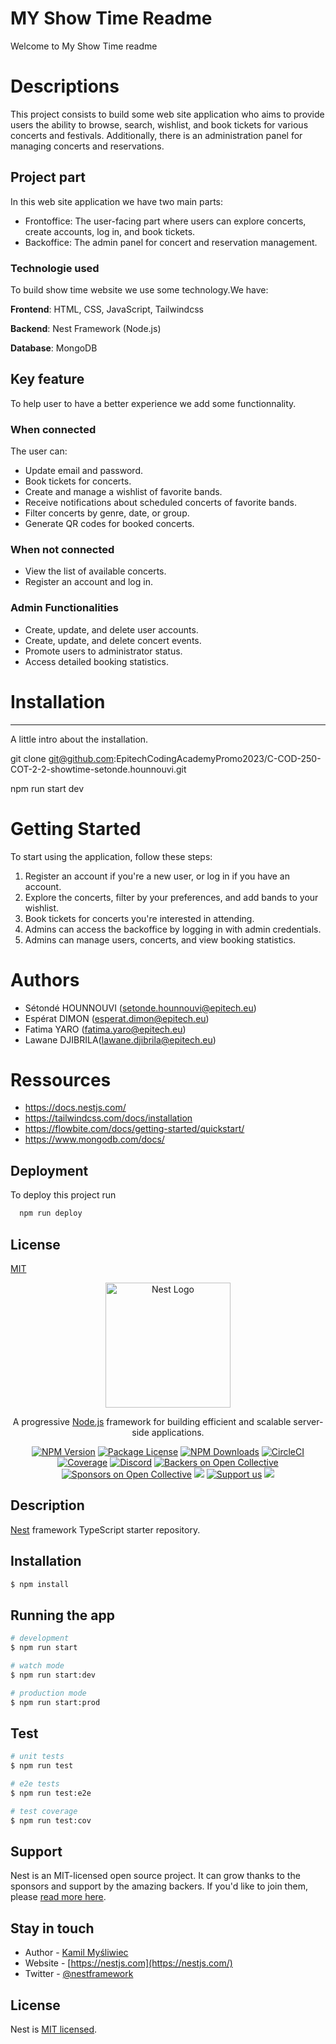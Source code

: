 
# MY Show Time Readme

Welcome to My Show Time readme

# Descriptions

This project consists to build some web site application who aims to provide users the ability to browse, search, wishlist, and book tickets for various concerts and festivals. Additionally, there is an administration panel for managing concerts and reservations.

## Project part

In this web site application we have two main parts:
- Frontoffice: The user-facing part where users can explore concerts, create accounts, log in, and book tickets.
- Backoffice: The admin panel for concert and reservation management.

### Technologie used

To build show time website we use some technology.We have:

**Frontend**: HTML, CSS, JavaScript, Tailwindcss 

**Backend**: Nest Framework (Node.js)

**Database**: MongoDB

## Key feature

To help user to have a better experience we add some functionnality. 

### When connected 
The user can:

- Update email and password.
- Book tickets for concerts.
- Create and manage a wishlist of favorite bands.
- Receive notifications about scheduled concerts of favorite bands.
- Filter concerts by genre, date, or group.
- Generate QR codes for booked concerts.

### When not connected

- View the list of available concerts.
- Register an account and log in.

### Admin Functionalities

- Create, update, and delete user accounts.
- Create, update, and delete concert events.
- Promote users to administrator status.
- Access detailed booking statistics.

# Installation

***
A little intro about the installation.

git clone git@github.com:EpitechCodingAcademyPromo2023/C-COD-250-COT-2-2-showtime-setonde.hounnouvi.git
 
 npm run start dev
 
# Getting Started

To start using the application, follow these steps:

1. Register an account if you're a new user, or log in if you have an account.
2. Explore the concerts, filter by your preferences, and add bands to your wishlist.
3. Book tickets for concerts you're interested in attending.
4. Admins can access the backoffice by logging in with admin credentials.
5. Admins can manage users, concerts, and view booking statistics.

# Authors

- Sétondé HOUNNOUVI (setonde.hounnouvi@epitech.eu)
- Espérat DIMON (esperat.dimon@epitech.eu)
- Fatima YARO (fatima.yaro@epitech.eu)
- Lawane DJIBRILA(lawane.djibrila@epitech.eu)

# Ressources
- https://docs.nestjs.com/
- https://tailwindcss.com/docs/installation
- https://flowbite.com/docs/getting-started/quickstart/
- https://www.mongodb.com/docs/
## Deployment

To deploy this project run

```bash
  npm run deploy
```


## License

[MIT](https://choosealicense.com/licenses/mit/)














<p align="center">
  <a href="http://nestjs.com/" target="blank"><img src="https://nestjs.com/img/logo-small.svg" width="200" alt="Nest Logo" /></a>
</p>

[circleci-image]: https://img.shields.io/circleci/build/github/nestjs/nest/master?token=abc123def456
[circleci-url]: https://circleci.com/gh/nestjs/nest

  <p align="center">A progressive <a href="http://nodejs.org" target="_blank">Node.js</a> framework for building efficient and scalable server-side applications.</p>
    <p align="center">
<a href="https://www.npmjs.com/~nestjscore" target="_blank"><img src="https://img.shields.io/npm/v/@nestjs/core.svg" alt="NPM Version" /></a>
<a href="https://www.npmjs.com/~nestjscore" target="_blank"><img src="https://img.shields.io/npm/l/@nestjs/core.svg" alt="Package License" /></a>
<a href="https://www.npmjs.com/~nestjscore" target="_blank"><img src="https://img.shields.io/npm/dm/@nestjs/common.svg" alt="NPM Downloads" /></a>
<a href="https://circleci.com/gh/nestjs/nest" target="_blank"><img src="https://img.shields.io/circleci/build/github/nestjs/nest/master" alt="CircleCI" /></a>
<a href="https://coveralls.io/github/nestjs/nest?branch=master" target="_blank"><img src="https://coveralls.io/repos/github/nestjs/nest/badge.svg?branch=master#9" alt="Coverage" /></a>
<a href="https://discord.gg/G7Qnnhy" target="_blank"><img src="https://img.shields.io/badge/discord-online-brightgreen.svg" alt="Discord"/></a>
<a href="https://opencollective.com/nest#backer" target="_blank"><img src="https://opencollective.com/nest/backers/badge.svg" alt="Backers on Open Collective" /></a>
<a href="https://opencollective.com/nest#sponsor" target="_blank"><img src="https://opencollective.com/nest/sponsors/badge.svg" alt="Sponsors on Open Collective" /></a>
  <a href="https://paypal.me/kamilmysliwiec" target="_blank"><img src="https://img.shields.io/badge/Donate-PayPal-ff3f59.svg"/></a>
    <a href="https://opencollective.com/nest#sponsor"  target="_blank"><img src="https://img.shields.io/badge/Support%20us-Open%20Collective-41B883.svg" alt="Support us"></a>
  <a href="https://twitter.com/nestframework" target="_blank"><img src="https://img.shields.io/twitter/follow/nestframework.svg?style=social&label=Follow"></a>
</p>
  <!--[![Backers on Open Collective](https://opencollective.com/nest/backers/badge.svg)](https://opencollective.com/nest#backer)
  [![Sponsors on Open Collective](https://opencollective.com/nest/sponsors/badge.svg)](https://opencollective.com/nest#sponsor)-->

## Description

[Nest](https://github.com/nestjs/nest) framework TypeScript starter repository.

## Installation

```bash
$ npm install
```

## Running the app

```bash
# development
$ npm run start

# watch mode
$ npm run start:dev

# production mode
$ npm run start:prod
```

## Test

```bash
# unit tests
$ npm run test

# e2e tests
$ npm run test:e2e

# test coverage
$ npm run test:cov
```

## Support

Nest is an MIT-licensed open source project. It can grow thanks to the sponsors and support by the amazing backers. If you'd like to join them, please [read more here](https://docs.nestjs.com/support).

## Stay in touch

- Author - [Kamil Myśliwiec](https://kamilmysliwiec.com)
- Website - [https://nestjs.com](https://nestjs.com/)
- Twitter - [@nestframework](https://twitter.com/nestframework)

## License

Nest is [MIT licensed](LICENSE).
